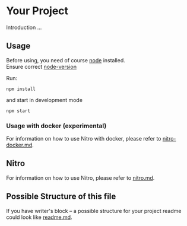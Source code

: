 # Your Project

Introduction …

## Usage

Before using, you need of course [node](https://nodejs.org/) installed.  
Ensure correct [node-version](./.node-version)

Run:

```
npm install
```

and start in development mode

```
npm start
```

### Usage with docker (experimental)

For information on how to use Nitro with docker, please refer to [nitro-docker.md](./project/docs/nitro-docker.md).

## Nitro

For information on how to use Nitro, please refer to [nitro.md](./project/docs/nitro.md).

## Possible Structure of this file

If you have writer's block – a possible structure for your project readme could look like [readme.md](https://github.com/merkle-open/frontend-defaults/blob/master/doc/README.md).
